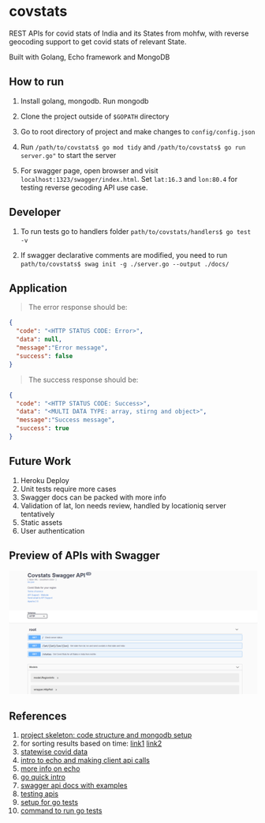 # covstats

REST APIs for covid stats of India and its States from mohfw,
with reverse geocoding support to get covid stats of relevant 
State.

Built with Golang, Echo framework and MongoDB


## How to run

 1. Install golang, mongodb. Run mongodb  

 2. Clone the project outside of `$GOPATH` directory 

 3. Go to root directory of project and make changes to `config/config.json`

 4. Run `/path/to/covstats$ go mod tidy` and `/path/to/covstats$ go run server.go"` to start the server
 
 6. For swagger page, open browser and visit `localhost:1323/swagger/index.html`. 
    Set `lat:16.3` and `lon:80.4` for testing reverse gecoding API use case.


## Developer

 1. To run tests go to handlers folder `path/to/covstats/handlers$ go test -v`

 2. If swagger declarative comments are modified, you need to run `path/to/covstats$ swag init -g ./server.go --output ./docs/` 



## Application

>The error response should be:

```json
{
  "code": "<HTTP STATUS CODE: Error>",
  "data": null,
  "message":"Error message",
  "success": false
}
```

>The success response should be:

```json
{
  "code": "<HTTP STATUS CODE: Success>",
  "data": "<MULTI DATA TYPE: array, stirng and object>",
  "message":"Success message",
  "success": true
}
```

## Future Work

1. Heroku Deploy
2. Unit tests require more cases
3. Swagger docs can be packed with more info
4. Validation of lat, lon needs review, handled by locationiq server tentatively
5. Static assets
6. User authentication

## Preview of APIs with Swagger

<img src="swagger-preview.PNG" width=1000 />

## References

1.  [project skeleton: code structure and mongodb setup](https://github.com/sangianpatrick/go-echo-mongo)
2.  for sorting results based on time: [link1](https://gist.github.com/border/3489566) [link2](https://pkg.go.dev/labix.org/v2/mgo#Query.Sort)
3.  [statewise covid data](https://www.mohfw.gov.in/data/datanew.json)
4.  [intro to echo and making client api calls](https://betterprogramming.pub/intro-77f65f73f6d3)
5.  [more info on echo](https://blog.logrocket.com/making-http-requests-in-go/)
6.  [go quick intro](https://www.youtube.com/watch?v=C8LgvuEBraI)
7.  [swagger api docs with examples](https://github.com/swaggo/swag)
9.  [testing apis](https://echo.labstack.com/guide/testing/)
10. [setup for go tests](https://stackoverflow.com/questions/28240489/golang-testing-no-test-files/28240537)
11. [command to run go tests](https://ieftimov.com/post/testing-in-go-go-test/)
